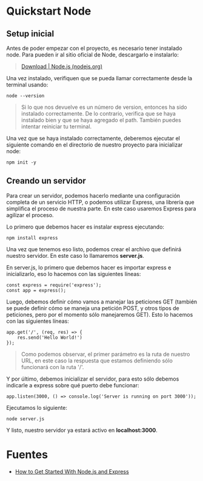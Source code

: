 # Quickstart Node

## Setup inicial

Antes de poder empezar con el proyecto, es necesario tener instalado node. Para pueden ir al sitio oficial de Node, descargarlo e instalarlo:

> [Download | Node.js (nodejs.org)](https://nodejs.org/en/download/)

Una vez instalado, verifiquen que se pueda llamar correctamente desde la terminal usando:

```
node --version
```

> Si lo que nos devuelve es un número de version, entonces ha sido instalado correctamente. De lo contrario, verifica que se haya instalado bien y que se haya agregado el path. También puedes intentar reiniciar tu terminal.

Una vez que se haya instalado correctamente, deberemos ejecutar el siguiente comando en el directorio de nuestro proyecto para inicializar node:

```
npm init -y
```

## Creando un servidor

Para crear un servidor, podemos hacerlo mediante una configuración completa de un servicio HTTP, o podemos utilizar Express, una librería que simplifica el proceso de nuestra parte. En este caso usaremos Express para agilizar el proceso.

Lo primero que debemos hacer es instalar express ejecutando:

```
npm install express
```

Una vez que tenemos eso listo, podemos crear el archivo que definirá nuestro servidor. En este caso lo llamaremos **server.js**.

En server.js, lo primero que debemos hacer es importar express e inicializarlo, eso lo hacemos con las siguientes líneas:

```
const express = require('express');
const app = express();
```

Luego, debemos definir cómo vamos a manejar las peticiones GET (también se puede definir cómo se maneja una petición POST, y otros tipos de peticiones, pero por el momento sólo manejaremos GET). Esto lo hacemos con las siguientes líneas:

```
app.get('/', (req, res) => {
    res.send('Hello World!')
});
```

> Como podemos observar, el primer parámetro es la ruta de nuestro URL, en este caso la respuesta que estamos definiendo sólo funcionará con la ruta '/'.

Y por último, debemos inicializar el servidor, para esto sólo debemos indicarle a express sobre qué puerto debe funcionar:

```
app.listen(3000, () => console.log('Server is running on port 3000'));
```

Ejecutamos lo siguiente:
```
node server.js
```

Y listo, nuestro servidor ya estará activo en **localhost:3000**.



# Fuentes

- [How to Get Started With Node.js and Express](https://www.digitalocean.com/community/tutorials/nodejs-express-basics)
